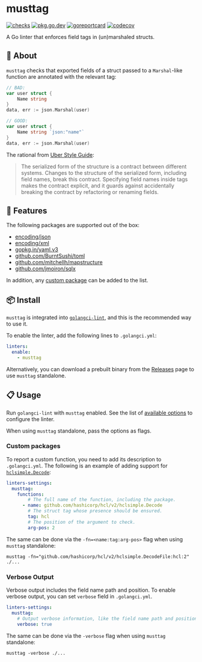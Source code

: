 # musttag

[![checks](https://github.com/go-simpler/musttag/actions/workflows/checks.yml/badge.svg)](https://github.com/go-simpler/musttag/actions/workflows/checks.yml)
[![pkg.go.dev](https://pkg.go.dev/badge/go-simpler.org/musttag.svg)](https://pkg.go.dev/go-simpler.org/musttag)
[![goreportcard](https://goreportcard.com/badge/go-simpler.org/musttag)](https://goreportcard.com/report/go-simpler.org/musttag)
[![codecov](https://codecov.io/gh/go-simpler/musttag/branch/main/graph/badge.svg)](https://codecov.io/gh/go-simpler/musttag)

A Go linter that enforces field tags in (un)marshaled structs.

## 📌 About

`musttag` checks that exported fields of a struct passed to a `Marshal`-like function are annotated with the relevant tag:

```go
// BAD:
var user struct {
    Name string
}
data, err := json.Marshal(user)

// GOOD:
var user struct {
    Name string `json:"name"`
}
data, err := json.Marshal(user)
```

The rational from [Uber Style Guide][1]:

> The serialized form of the structure is a contract between different systems.
> Changes to the structure of the serialized form, including field names, break this contract.
> Specifying field names inside tags makes the contract explicit,
> and it guards against accidentally breaking the contract by refactoring or renaming fields.

## 🚀 Features

The following packages are supported out of the box:

* [encoding/json][2]
* [encoding/xml][3]
* [gopkg.in/yaml.v3][4]
* [github.com/BurntSushi/toml][5]
* [github.com/mitchellh/mapstructure][6]
* [github.com/jmoiron/sqlx][7]

In addition, any [custom package](#custom-packages) can be added to the list.

## 📦 Install

`musttag` is integrated into [`golangci-lint`][8], and this is the recommended way to use it.

To enable the linter, add the following lines to `.golangci.yml`:

```yaml
linters:
  enable:
    - musttag
```

Alternatively, you can download a prebuilt binary from the [Releases][9] page to use `musttag` standalone.

## 📋 Usage

Run `golangci-lint` with `musttag` enabled.
See the list of [available options][10] to configure the linter.

When using `musttag` standalone, pass the options as flags.

### Custom packages

To report a custom function, you need to add its description to `.golangci.yml`.
The following is an example of adding support for [`hclsimple.Decode`][11]:

```yaml
linters-settings:
  musttag:
    functions:
        # The full name of the function, including the package.
      - name: github.com/hashicorp/hcl/v2/hclsimple.Decode
        # The struct tag whose presence should be ensured.
        tag: hcl
        # The position of the argument to check.
        arg-pos: 2
```

The same can be done via the `-fn=<name:tag:arg-pos>` flag when using `musttag` standalone:

```shell
musttag -fn="github.com/hashicorp/hcl/v2/hclsimple.DecodeFile:hcl:2" ./...
```

### Verbose Output

Verbose output includes the field name path and position.
To enable verbose output, you can set `verbose` field in `.golangci.yml`.

```yaml
linters-settings:
  musttag:
    # Output verbose information, like the field name path and position.
    verbose: true
```

The same can be done via the `-verbose` flag when using `musttag` standalone:

```shell
musttag -verbose ./...
```

[1]: https://github.com/uber-go/guide/blob/master/style.md#use-field-tags-in-marshaled-structs
[2]: https://pkg.go.dev/encoding/json
[3]: https://pkg.go.dev/encoding/xml
[4]: https://pkg.go.dev/gopkg.in/yaml.v3
[5]: https://pkg.go.dev/github.com/BurntSushi/toml
[6]: https://pkg.go.dev/github.com/mitchellh/mapstructure
[7]: https://pkg.go.dev/github.com/jmoiron/sqlx
[8]: https://golangci-lint.run
[9]: https://github.com/go-simpler/musttag/releases
[10]: https://golangci-lint.run/usage/linters/#musttag
[11]: https://pkg.go.dev/github.com/hashicorp/hcl/v2/hclsimple#Decode
